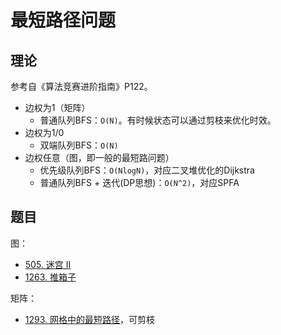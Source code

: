 # 最短路径问题

## 理论

参考自《算法竞赛进阶指南》P122。

- 边权为1（矩阵）
  - 普通队列BFS：`O(N)`。有时候状态可以通过剪枝来优化时效。
- 边权为1/0
  - 双端队列BFS：`O(N)`
- 边权任意（图，即一般的最短路问题）
  - 优先级队列BFS：`O(NlogN)`，对应二叉堆优化的Dijkstra
  - 普通队列BFS + 迭代(DP思想)：`O(N^2)`，对应SPFA

## 题目

图：

- [505. 迷宫 II](https://leetcode-cn.com/problems/the-maze-ii/)
- [1263. 推箱子](https://leetcode-cn.com/problems/minimum-moves-to-move-a-box-to-their-target-location/)

矩阵：

- [1293. 网格中的最短路径](https://leetcode-cn.com/problems/shortest-path-in-a-grid-with-obstacles-elimination/)，可剪枝

